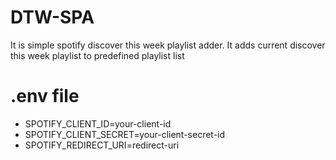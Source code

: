 # DTW-SPA
It is simple spotify discover this week playlist adder. It adds current discover this week playlist to predefined playlist list


# .env file

- SPOTIFY_CLIENT_ID=your-client-id
- SPOTIFY_CLIENT_SECRET=your-client-secret-id
- SPOTIFY_REDIRECT_URI=redirect-uri